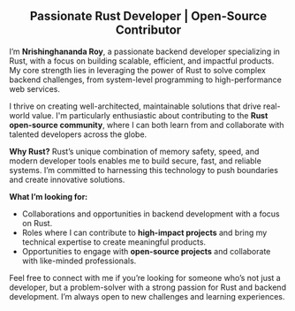 <h2 align="center">Passionate Rust Developer | Open-Source Contributor</h2>

I’m **Nrishinghananda Roy**, a passionate backend developer specializing in Rust, with a focus on building scalable, efficient, and impactful products. My core strength lies in leveraging the power of Rust to solve complex backend challenges, from system-level programming to high-performance web services.

I thrive on creating well-architected, maintainable solutions that drive real-world value. I'm particularly enthusiastic about contributing to the **Rust open-source community**, where I can both learn from and collaborate with talented developers across the globe.

**Why Rust?** Rust’s unique combination of memory safety, speed, and modern developer tools enables me to build secure, fast, and reliable systems. I’m committed to harnessing this technology to push boundaries and create innovative solutions.

**What I’m looking for:**
- Collaborations and opportunities in backend development with a focus on Rust.
- Roles where I can contribute to **high-impact projects** and bring my technical expertise to create meaningful products.
- Opportunities to engage with **open-source projects** and collaborate with like-minded professionals.

Feel free to connect with me if you’re looking for someone who’s not just a developer, but a problem-solver with a strong passion for Rust and backend development. I’m always open to new challenges and learning experiences.
